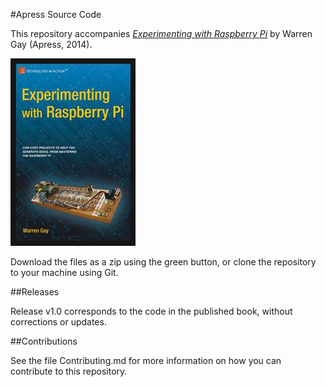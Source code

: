 #Apress Source Code

This repository accompanies [*Experimenting with Raspberry Pi*](http://www.apress.com/9781484207703) by Warren  Gay (Apress, 2014).

![Cover image](9781484207703.jpg)

Download the files as a zip using the green button, or clone the repository to your machine using Git.

##Releases

Release v1.0 corresponds to the code in the published book, without corrections or updates.

##Contributions

See the file Contributing.md for more information on how you can contribute to this repository.
